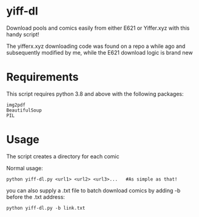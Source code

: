 # yiff-dl
Download pools and comics easily from either E621 or Yiffer.xyz with this handy script!

The yifferx.xyz downloading code was found on a repo a while ago and subsequently modified by me, while the E621 download logic is brand new

<h1>Requirements</h1>
This script requires python 3.8 and above with the following packages:

```
img2pdf
BeautifulSoup
PIL
```


<h1>Usage</h1>

The script creates a directory for each comic

Normal usage:
```
python yiff-dl.py <url1> <url2> <url3>...   #As simple as that!
```
you can also supply a .txt file to batch download comics by adding -b before the .txt address:

```
python yiff-dl.py -b link.txt
```
